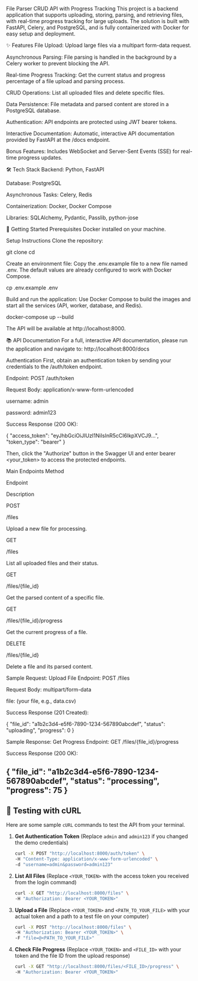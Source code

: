 File Parser CRUD API with Progress Tracking
This project is a backend application that supports uploading, storing, parsing, and retrieving files, with real-time progress tracking for large uploads. The solution is built with FastAPI, Celery, and PostgreSQL, and is fully containerized with Docker for easy setup and deployment.

✨ Features
File Upload: Upload large files via a multipart form-data request.

Asynchronous Parsing: File parsing is handled in the background by a Celery worker to prevent blocking the API.

Real-time Progress Tracking: Get the current status and progress percentage of a file upload and parsing process.

CRUD Operations: List all uploaded files and delete specific files.

Data Persistence: File metadata and parsed content are stored in a PostgreSQL database.

Authentication: API endpoints are protected using JWT bearer tokens.

Interactive Documentation: Automatic, interactive API documentation provided by FastAPI at the /docs endpoint.

Bonus Features: Includes WebSocket and Server-Sent Events (SSE) for real-time progress updates.

🛠️ Tech Stack
Backend: Python, FastAPI

Database: PostgreSQL

Asynchronous Tasks: Celery, Redis

Containerization: Docker, Docker Compose

Libraries: SQLAlchemy, Pydantic, Passlib, python-jose

🚀 Getting Started
Prerequisites
Docker installed on your machine.

Setup Instructions
Clone the repository:

git clone <your-repository-url>
cd <your-repository-name>

Create an environment file:
Copy the .env.example file to a new file named .env. The default values are already configured to work with Docker Compose.

cp .env.example .env

Build and run the application:
Use Docker Compose to build the images and start all the services (API, worker, database, and Redis).

docker-compose up --build

The API will be available at http://localhost:8000.

📚 API Documentation
For a full, interactive API documentation, please run the application and navigate to:
http://localhost:8000/docs

Authentication
First, obtain an authentication token by sending your credentials to the /auth/token endpoint.

Endpoint: POST /auth/token

Request Body: application/x-www-form-urlencoded

username: admin

password: admin123

Success Response (200 OK):

{
  "access_token": "eyJhbGciOiJIUzI1NiIsInR5cCI6IkpXVCJ9...",
  "token_type": "bearer"
}

Then, click the "Authorize" button in the Swagger UI and enter bearer <your_token> to access the protected endpoints.

Main Endpoints
Method

Endpoint

Description

POST

/files

Upload a new file for processing.

GET

/files

List all uploaded files and their status.

GET

/files/{file_id}

Get the parsed content of a specific file.

GET

/files/{file_id}/progress

Get the current progress of a file.

DELETE

/files/{file_id}

Delete a file and its parsed content.

Sample Request: Upload File
Endpoint: POST /files

Request Body: multipart/form-data

file: (your file, e.g., data.csv)

Success Response (201 Created):

{
  "file_id": "a1b2c3d4-e5f6-7890-1234-567890abcdef",
  "status": "uploading",
  "progress": 0
}

Sample Response: Get Progress
Endpoint: GET /files/{file_id}/progress

Success Response (200 OK):

{
  "file_id": "a1b2c3d4-e5f6-7890-1234-567890abcdef",
  "status": "processing",
  "progress": 75
}
---

## 🧪 Testing with cURL

Here are some sample `cURL` commands to test the API from your terminal.

1.  **Get Authentication Token**
    (Replace `admin` and `admin123` if you changed the demo credentials)

    ```bash
    curl -X POST "http://localhost:8000/auth/token" \
    -H "Content-Type: application/x-www-form-urlencoded" \
    -d "username=admin&password=admin123"
    ```

2.  **List All Files**
    (Replace `<YOUR_TOKEN>` with the access token you received from the login command)

    ```bash
    curl -X GET "http://localhost:8000/files" \
    -H "Authorization: Bearer <YOUR_TOKEN>"
    ```

3.  **Upload a File**
    (Replace `<YOUR_TOKEN>` and `<PATH_TO_YOUR_FILE>` with your actual token and a path to a test file on your computer)

    ```bash
    curl -X POST "http://localhost:8000/files" \
    -H "Authorization: Bearer <YOUR_TOKEN>" \
    -F "file=@<PATH_TO_YOUR_FILE>"
    ```

4.  **Check File Progress**
    (Replace `<YOUR_TOKEN>` and `<FILE_ID>` with your token and the file ID from the upload response)

    ```bash
    curl -X GET "http://localhost:8000/files/<FILE_ID>/progress" \
    -H "Authorization: Bearer <YOUR_TOKEN>"
    